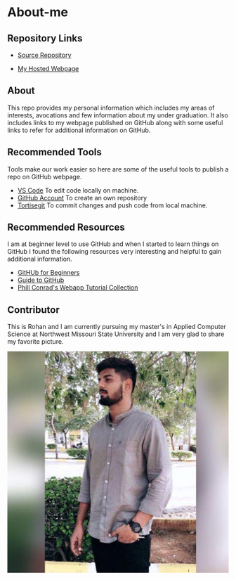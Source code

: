 # About-me

## Repository Links

- [Source Repository](https://github.com/rohan6471/About-me)

- [My Hosted Webpage](https://rohan6471.github.io/rohan.github.io/)

## About
This repo provides my personal information which includes my areas of interests, avocations and few information about my under graduation. It also includes links to my webpage published on GitHub along with some useful links to refer for additional information on GitHub.

## Recommended Tools
Tools make our work easier so here are some of the useful tools to publish a repo on GitHub webpage.

- [VS Code](https://code.visualstudio.com) To edit code locally on machine.
- [GitHub Account](https://github.com) To create an own repository
- [Tortisegit](https://tortoisegit.org) To commit changes and push code from local machine.

## Recommended Resources

I am at beginner level to use GitHub and when I started to learn things on GitHub I found the following resources very interesting and helpful to gain additional information. 

- [GitHUb for Beginners](https://towardsdatascience.com/getting-started-with-git-and-github-6fcd0f2d4ac6)
- [Guide to GitHub](https://readwrite.com/2013/09/30/understanding-github-a-journey-for-beginners-part-1)
- [Phill Conrad's Webapp Tutorial Collection](https://github.com/pconrad-webapps)

## Contributor
 This is Rohan and I am currently pursuing my master's in Applied Computer Science at Northwest Missouri State University and I am very glad to share my favorite picture.
 
 
  ![](https://github.com/rohan6471/About-me/blob/master/60342268_1057148171151331_9100605864191983616_n.jpg)
 
